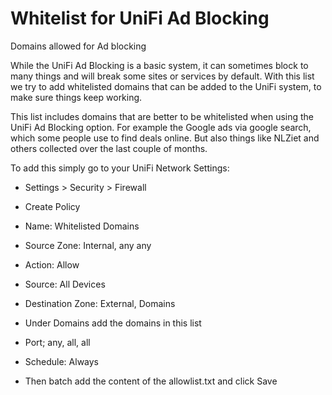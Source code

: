 # Whitelist for UniFi Ad Blocking

Domains allowed for Ad blocking

While the UniFi Ad Blocking is a basic system, it can sometimes block to many things and will break some sites or services by default. With this list we try to add whitelisted domains that can be added to the UniFi system, to make sure things keep working.

This list includes domains that are better to be whitelisted when using the UniFi Ad Blocking option. For example the Google ads via google search, which some people use to find deals online. But also things like NLZiet and others collected over the last couple of months.

To add this simply go to your UniFi Network Settings:

- Settings > Security > Firewall
- Create Policy

- Name: Whitelisted Domains
- Source Zone: Internal, any any  
- Action: Allow
- Source: All Devices
- Destination Zone: External, Domains
- Under Domains add the domains in this list
- Port; any, all, all
- Schedule: Always
- Then batch add the content of the allowlist.txt and click Save
